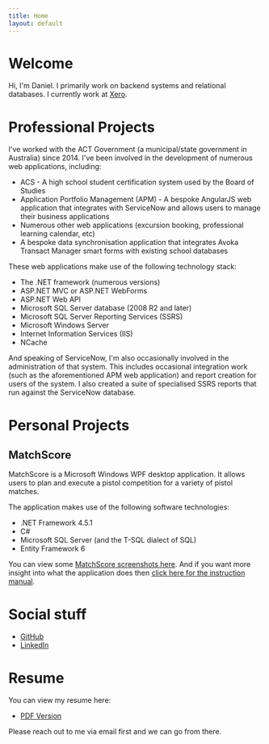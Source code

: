 ```yaml
---
title: Home
layout: default
---
```


# Welcome

Hi, I'm Daniel. I primarily work on backend systems and relational databases. I currently work at [Xero](https://www.xero.com).

# Professional Projects

I've worked with the ACT Government (a municipal/state government in Australia) since 2014.
I've been involved in the development of numerous web applications, including:

- ACS - A high school student certification system used by the Board of Studies
- Application Portfolio Management (APM) - A bespoke AngularJS web application that integrates with ServiceNow and allows users to manage their business applications
- Numerous other web applications (excursion booking, professional learning calendar, etc)
- A bespoke data synchronisation application that integrates Avoka Transact Manager smart forms with existing school databases

These web applications make use of the following technology stack:

- The .NET framework (numerous versions)
- ASP.NET MVC or ASP.NET WebForms
- ASP.NET Web API
- Microsoft SQL Server database (2008 R2 and later)
- Microsoft SQL Server Reporting Services (SSRS)
- Microsoft Windows Server
- Internet Information Services (IIS)
- NCache

And speaking of ServiceNow, I'm also occasionally involved in the administration of that system.
This includes occasional integration work (such as the aforementioned APM web application) and 
report creation for users of the system.
I also created a suite of specialised SSRS reports that run against the ServiceNow database.

# Personal Projects

## MatchScore

MatchScore is a Microsoft Windows WPF desktop application.
It allows users to plan and execute a pistol competition for a variety of pistol matches.

The application makes use of the following software technologies:

- .NET Framework 4.5.1
- C#
- Microsoft SQL Server (and the T-SQL dialect of SQL)
- Entity Framework 6

You can view some [MatchScore screenshots here](matchscore-screenshots).
And if you want more insight into what the application does then [click here for the instruction manual](MatchScore-instruction-manual.pdf).

# Social stuff
- [GitHub](https://github.com/DanielLoth)
- [LinkedIn](https://www.linkedin.com/in/daniel-loth-083b12a2/)

# Resume

You can view my resume here:

- [PDF Version](LOTH%20Daniel%20-%20Resume%20-%2018-Oct-2022.pdf)

Please reach out to me via email first and we can go from there.
